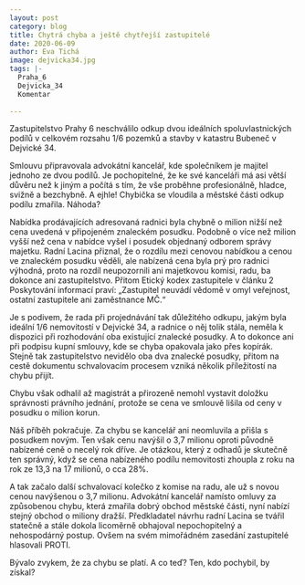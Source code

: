 ```yaml
---
layout: post
category: blog
title: Chytrá chyba a ještě chytřejší zastupitelé
date: 2020-06-09
author: Eva Tichá
image: dejvicka34.jpg
tags: |-
  Praha_6
  Dejvicka_34
  Komentar
  
---
```

Zastupitelstvo Prahy 6 neschválilo odkup dvou ideálních spoluvlastnických podílů v celkovém rozsahu 1/6 pozemků a stavby v katastru Bubeneč v Dejvické 34. 

Smlouvu připravovala advokátní kancelář, kde společníkem je majitel jednoho ze dvou podílů. Je pochopitelné, že ke své kanceláři má asi větší důvěru než k jiným a počítá s tím, že vše proběhne profesionálně, hladce, svižně a bezchybně. A ejhle! Chybička se vloudila a městské části odkup podílu zmařila. Náhoda?

Nabídka prodávajících adresovaná radnici byla chybně o milion nižší než cena uvedená v připojeném znaleckém posudku. Podobně o více než milion vyšší než cena v nabídce vyšel i posudek objednaný odborem správy majetku. Radní Lacina přiznal, že o rozdílu mezi cenovou nabídkou a cenou ve znaleckém posudku věděli, ale nabízená cena byla prý pro radnici výhodná, proto na rozdíl neupozornili ani majetkovou komisi, radu, ba dokonce ani zastupitelstvo. Přitom Etický kodex zastupitele v článku 2 Poskytování informací praví: „Zastupitel neuvádí vědomě v omyl veřejnost, ostatní zastupitele ani zaměstnance MČ.“

Je s podivem, že rada při projednávání tak důležitého odkupu, jakým byla ideální 1/6 nemovitostí v Dejvické 34, a radnice o něj tolik stála, neměla k dispozici při rozhodování oba existující znalecké posudky. A to dokonce ani při podpisu kupní smlouvy, kde se chyba opakovala jako přes kopírák. Stejně tak zastupitelstvo nevidělo oba dva znalecké posudky, přitom na cestě dokumentu schvalovacím procesem vzniká několik příležitostí na chybu přijít.

Chybu však odhalil až magistrát a přirozeně nemohl vystavit doložku správnosti právního jednání, protože se cena ve smlouvě lišila od ceny v posudku o milion korun. 

Náš příběh pokračuje. Za chybu se kancelář ani neomluvila a přišla s posudkem novým. Ten však cenu navýšil o 3,7 milionu oproti původně nabízené ceně o necelý rok dříve. Je otázkou, který z odhadů je skutečně ten správný, když se cena nabízeného podílu nemovitosti zhoupla z roku na rok ze 13,3 na 17 milionů, o cca 28%.

A tak začalo další schvalovací kolečko z komise na radu, ale už s novou cenou navýšenou o 3,7 milionu. Advokátní kancelář namísto omluvy za způsobenou chybu, která zmařila dobrý obchod městské části, nyní nabízí stejný obchod o miliony dražší. Předkladatel návrhu radní Lacina se tvářil statečně a stále dokola licoměrně obhajoval nepochopitelný a nehospodárný postup. Ovšem na svém mimořádném zasedání zastupitelé hlasovali PROTI.

Bývalo zvykem, že za chybu se platí. A co teď? Ten, kdo pochybil, by získal? 
